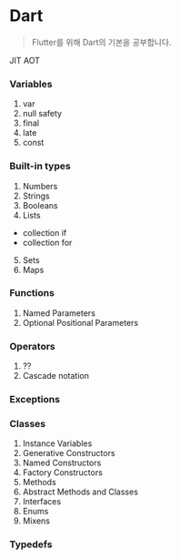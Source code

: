 # Dart

> Flutter를 위해 Dart의 기본을 공부합니다.

JIT
AOT

### Variables

1. var
2. null safety
3. final
4. late
5. const

### Built-in types

1. Numbers
2. Strings
3. Booleans
4. Lists

- collection if
- collection for

5. Sets
6. Maps

### Functions

1. Named Parameters
2. Optional Positional Parameters

### Operators

1. ??
2. Cascade notation

### Exceptions

### Classes

1. Instance Variables
2. Generative Constructors
3. Named Constructors
4. Factory Constructors
5. Methods
6. Abstract Methods and Classes
7. Interfaces
8. Enums
9. Mixens

### Typedefs
